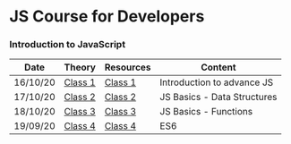 # JS Course for Developers

### Introduction to JavaScript

| Date     | Theory                      | Resources                   | Content                |
| -------- | --------------------------- | --------------------------- | ---------------------- |
| 16/10/20 | [Class 1](theory/class1.md) | [Class 1](resources/class1) | Introduction to advance JS |
|17/10/20 | [Class 2](theory/class2.md) | [Class 2](resources/class2) | JS Basics - Data Structures|
|18/10/20 | [Class 3](theory/class3.md) | [Class 3](resources/class3) | JS Basics - Functions|
|19/09/20 | [Class 4](theory/class4.md) | [Class 4](resources/class4) | ES6
